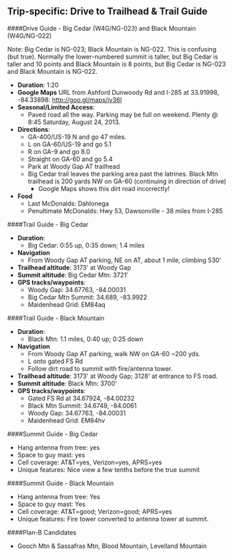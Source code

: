Trip-specific: Drive to Trailhead & Trail Guide
--------------------------------------------------------
####Drive Guide - Big Cedar (W4G/NG-023) and Black Mountain (W4G/NG-022)

Note: Big Cedar is NG-023; Black Mountain is NG-022.  This is confusing (but true).  Normally the lower-numbered summit is taller, but Big Cedar is taller and 10 points and Black Mountain is 8 points, but Big Cedar is NG-023 and Black Mountain is NG-022.

* **Duration**: 1:20
* **Google Maps** URL from Ashford Dunwoody Rd and I-285 at 33.91998, -84.33898: http://goo.gl/maps/iv36I
* **Seasonal/Limited Access**:
    * Paved road all the way.  Parking may be full on weekend. Plenty @ 8:45 Saturday, August 24, 2013.
* **Directions**:
    * GA-400/US-19 N and go 47 miles.
    * L on GA-60/US-19 and go 5.1
    * R on GA-9 and go 8.0
    * Straight on GA-60 and go 5.4
    * Park at Woody Gap AT trailhead
    * Big Cedar trail leaves the parking area past the latrines.  Black Mtn trailhead is 200 yards NW on GA-60 (continuing in direction of drive)
        * Google Maps shows this dirt road incorrectly!
* **Food**
    * Last McDonalds: Dahlonega
    * Penultimate McDonalds: Hwy 53, Dawsonville - 38 miles from I-285


####Trail Guide - Big Cedar

* **Duration**:
    * Big Cedar: 0:55 up, 0:35 down; 1.4 miles
* **Navigation**
    * From Woody Gap AT parking, NE on AT, about 1 mile, climbing 530'
* **Trailhead altitude**: 3173' at Woody Gap
* **Summit altitude**: Big Cedar Mtn: 3721'
* **GPS tracks/waypoints**:
    * Woody Gap: 34.67763, -84.00031
    * Big Cedar Mtn Summit: 34.689, -83.9922
    * Maidenhead Grid: EM84aq

####Trail Guide - Black Mountain

* **Duration**:
    * Black Mtn: 1.1 miles, 0:40 up; 0:25 down
* **Navigation**
    * From Woody Gap AT parking, walk NW on GA-60 ~200 yds.
    * L onto gated FS Rd
    * Follow dirt road to summit with fire/antenna tower.
* **Trailhead altitude**: 3173' at Woody Gap; 3128' at entrance to FS road.
* **Summit altitude**: Black Mtn: 3700'
* **GPS tracks/waypoints**:
    * Gated FS Rd at 34.67924, -84.00232
    * Black Mtn Summit: 34.6749, -84.0061
    * Woody Gap: 34.67763, -84.00031
    * Maidenhead Grid: EM84hv

####Summit Guide - Big Cedar

* Hang antenna from tree: yes
* Space to guy mast: yes
* Cell coverage: AT&T=yes, Verizon=yes, APRS=yes
* Unique features: Nice view a few tenths before the true summit

####Summit Guide - Black Mountain

* Hang antenna from tree: Yes
* Space to guy mast: Yes
* Cell coverage: AT&T=good; Verizon=good; APRS=yes
* Unique features: Fire tower converted to antenna tower at summit.

####Plan-B Candidates

* Gooch Mtn & Sassafras Mtn, Blood Mountain, Levelland Mountain
